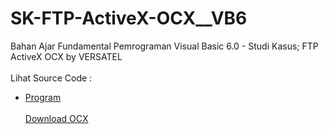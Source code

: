 # SK-FTP-ActiveX-OCX__VB6
Bahan Ajar Fundamental Pemrograman Visual Basic 6.0 - Studi Kasus; FTP ActiveX OCX by VERSATEL<br><br>
Lihat Source Code : <br>
- <a href="https://github.com/RizkyKhapidsyah/SK-FTP-ActiveX-OCX__VB6">Program</a><br><br>
<a href="https://github.com/RizkyKhapidsyah/SK-FTP-ActiveX-OCX__VB6/blob/main/FTPActiveX.ocx?raw=true">Download OCX</a>
